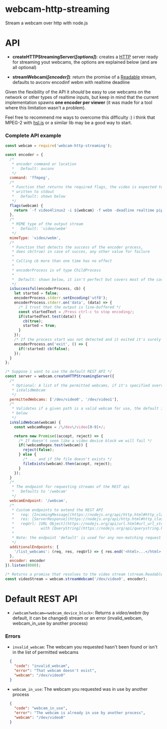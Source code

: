 # webcam-http-streaming
Stream a webcam over http with node.js

# API

* **createHTTPStreamingServer(_[options]_)**: creates a [HTTP](https://nodejs.org/api/http.html#http_class_http_server)
  server ready for streaming yout webcams, the options are explained below
  (and are all optional)

* **streamWebcam(_[encoder]_)**: return the promise of a [Readable](https://nodejs.org/api/stream.html#stream_class_stream_readable)
  stream, defaults to avconv encodinf webm with realtime deadline

Given the flexibility of the API it _should_ be easy to use webcams on the
network or other types of realtime inputs, but keep in mind that the current
implementation spawns **one encoder per viewer** (it was made for a tool where
this limitation wasn't a problem).

Feel free to recommend me ways to overcome this difficulty :) i think that
MPEG-2 with [hsl.js](https://github.com/dailymotion/hls.js) or a similar lib may
be a good way to start.

### Complete API example
```js
const webcam = require('webcam-http-streaming');

const encoder = {
  /*
   * encoder command or location
   *   Default: avconv
   */
  command: 'ffmpeg',
  /*
   * Function that returns the required flags, the video is expected to be
   * written to stdout
   *   Default: shown below
   */
  flags(webcam) {
    return `-f video4linux2 -i ${webcam} -f webm -deadline realtime pipe:1`;
  },
  /*
   * MIME type of the output stream
   *   Default: 'video/webm'
   */
  mimeType: 'video/webm',
  /*
   * Function that detects the success of the encoder process,
   * does cb(true) in case of succes, any other value for failure
   *
   * Calling cb more than one time has no effect
   *
   * encoderProcess is of type ChildProcess
   *
   *  Default: shown below, it isn't perfect but covers most of the cases
   */
  isSuccessful(encoderProcess, cb) {
    let started = false;
    encoderProcess.stderr.setEncoding('utf8');
    encoderProcess.stderr.on('data', (data) => {
      /* I trust that the output is line-buffered */
      const startedText = /Press ctrl-c to stop encoding/;
      if(startedText.test(data)) {
        cb(true);
        started = true;
      }
    });
    /* If the process start was not detected and it exited it's surely a failure */
    encoderProcess.on('exit', () => {
      if(!started) cb(false);
    });
  }
};

/* Suppose i want to use the default REST API */
const server = webcam.createHTTPStreamingServer({
  /*
   * Optional: A list of the permitted webcams, if it's specified overrides
   * isValidWebcam
   */
  permittedWebcams: ['/dev/video0', '/dev/video1'],
  /*
   * Validates if a given path is a valid webcam for use, the default is shown
   * below
   */
  isValidWebcam(webcam) {
    const webcamRegex = /\/dev\/video[0-9]+/;

    return new Promise((accept, reject) => {
      /* If doesn't seem like a video device block we will fail */
      if(!webcamRegex.test(webcam)) {
        reject(false);
      } else {
        /* ... and if the file doesn't exists */
        fileExists(webcam).then(accept, reject);
      }
    });
  }
  /*
   * The endpoint for requesting streams of the REST api
   *   Defaults to '/webcam'
   */
  webcamEndpoint: '/webcam',
  /*
   * Custom endpoints to extend the REST API
   *   req: [IncomingMessage](https://nodejs.org/api/http.html#http_class_http_incomingmessage)
   *   res: [ServerResponse](https://nodejs.org/api/http.html#http_class_http_serverresponse)
   *   reqUrl: [URL Object](https://nodejs.org/api/url.html#url_url_strings_and_url_objects)
   *            with [QueryString](https://nodejs.org/api/querystring.html#querystring_querystring_parse_str_sep_eq_options)
   *
   * Note: the endpoint 'default' is used for any non-matching request
   */
  additionalEndpoints: {
    '/list_webcams': (req, res, reqUrl) => { res.end('<html>...</html>'); }
  },
  encoder: encoder
}).listen(8080);

/* Returns a promise that resolves to the video stream (stream.Readable) */
const videoStream = webcam.streamWebcam('/dev/video0', encoder);
```

# Default REST API

* `/webcam?webcam=<webcam_device_block>`: Returns a _video/webm_ (by default, it
   can be changed) stream or an error (invalid_webcam, webcam_in_use by another
   process)

### Errors

* `invalid_webcam`: The webcam you requested hasn't been found or isn't in the
  list of permitted webcams
```json
  {
    "code": "invalid_webcam",
    "error": "That webcam doesn't exist",
    "webcam": "/dev/video0"
  }
```

* `webcam_in_use`: The webcam you requested was in use by another process
```json
  {
    "code": "webcam_in_use",
    "error": "The webcam is already in use by another process",
    "webcam": "/dev/video0"
  }
```
